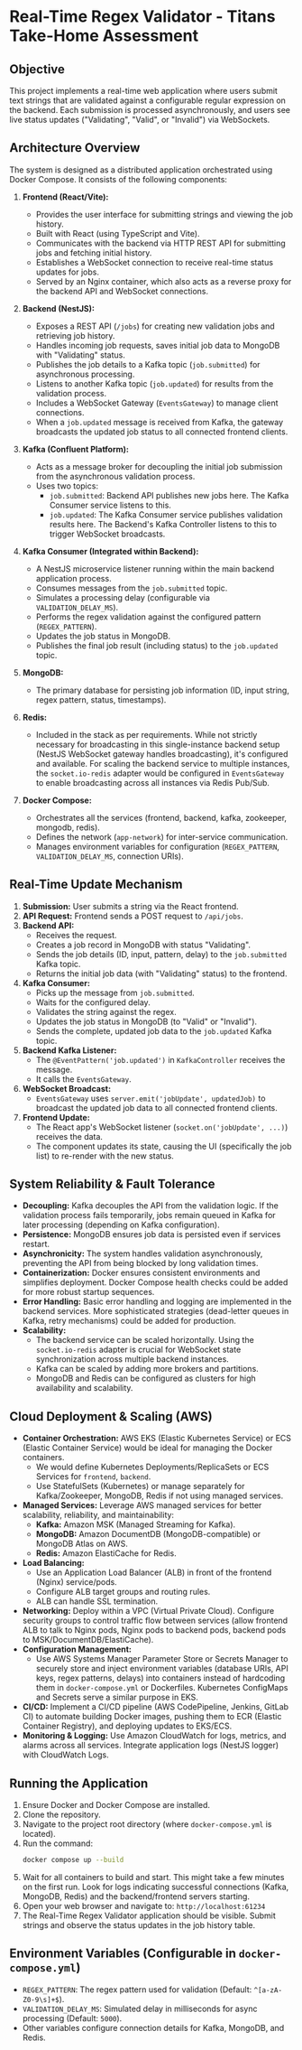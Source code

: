 # Real-Time Regex Validator - Titans Take-Home Assessment

## Objective

This project implements a real-time web application where users submit text strings that are validated against a configurable regular expression on the backend. Each submission is processed asynchronously, and users see live status updates ("Validating", "Valid", or "Invalid") via WebSockets.

## Architecture Overview

The system is designed as a distributed application orchestrated using Docker Compose. It consists of the following components:

1.  **Frontend (React/Vite):**
    *   Provides the user interface for submitting strings and viewing the job history.
    *   Built with React (using TypeScript and Vite).
    *   Communicates with the backend via HTTP REST API for submitting jobs and fetching initial history.
    *   Establishes a WebSocket connection to receive real-time status updates for jobs.
    *   Served by an Nginx container, which also acts as a reverse proxy for the backend API and WebSocket connections.

2.  **Backend (NestJS):**
    *   Exposes a REST API (`/jobs`) for creating new validation jobs and retrieving job history.
    *   Handles incoming job requests, saves initial job data to MongoDB with "Validating" status.
    *   Publishes the job details to a Kafka topic (`job.submitted`) for asynchronous processing.
    *   Listens to another Kafka topic (`job.updated`) for results from the validation process.
    *   Includes a WebSocket Gateway (`EventsGateway`) to manage client connections.
    *   When a `job.updated` message is received from Kafka, the gateway broadcasts the updated job status to all connected frontend clients.

3.  **Kafka (Confluent Platform):**
    *   Acts as a message broker for decoupling the initial job submission from the asynchronous validation process.
    *   Uses two topics:
        *   `job.submitted`: Backend API publishes new jobs here. The Kafka Consumer service listens to this.
        *   `job.updated`: The Kafka Consumer service publishes validation results here. The Backend's Kafka Controller listens to this to trigger WebSocket broadcasts.

4.  **Kafka Consumer (Integrated within Backend):**
    *   A NestJS microservice listener running within the main backend application process.
    *   Consumes messages from the `job.submitted` topic.
    *   Simulates a processing delay (configurable via `VALIDATION_DELAY_MS`).
    *   Performs the regex validation against the configured pattern (`REGEX_PATTERN`).
    *   Updates the job status in MongoDB.
    *   Publishes the final job result (including status) to the `job.updated` topic.

5.  **MongoDB:**
    *   The primary database for persisting job information (ID, input string, regex pattern, status, timestamps).

6.  **Redis:**
    *   Included in the stack as per requirements. While not strictly necessary for broadcasting in this single-instance backend setup (NestJS WebSocket gateway handles broadcasting), it's configured and available. For scaling the backend service to multiple instances, the `socket.io-redis` adapter would be configured in `EventsGateway` to enable broadcasting across all instances via Redis Pub/Sub.

7.  **Docker Compose:**
    *   Orchestrates all the services (frontend, backend, kafka, zookeeper, mongodb, redis).
    *   Defines the network (`app-network`) for inter-service communication.
    *   Manages environment variables for configuration (`REGEX_PATTERN`, `VALIDATION_DELAY_MS`, connection URIs).

## Real-Time Update Mechanism

1.  **Submission:** User submits a string via the React frontend.
2.  **API Request:** Frontend sends a POST request to `/api/jobs`.
3.  **Backend API:**
    *   Receives the request.
    *   Creates a job record in MongoDB with status "Validating".
    *   Sends the job details (ID, input, pattern, delay) to the `job.submitted` Kafka topic.
    *   Returns the initial job data (with "Validating" status) to the frontend.
4.  **Kafka Consumer:**
    *   Picks up the message from `job.submitted`.
    *   Waits for the configured delay.
    *   Validates the string against the regex.
    *   Updates the job status in MongoDB (to "Valid" or "Invalid").
    *   Sends the complete, updated job data to the `job.updated` Kafka topic.
5.  **Backend Kafka Listener:**
    *   The `@EventPattern('job.updated')` in `KafkaController` receives the message.
    *   It calls the `EventsGateway`.
6.  **WebSocket Broadcast:**
    *   `EventsGateway` uses `server.emit('jobUpdate', updatedJob)` to broadcast the updated job data to all connected frontend clients.
7.  **Frontend Update:**
    *   The React app's WebSocket listener (`socket.on('jobUpdate', ...)`) receives the data.
    *   The component updates its state, causing the UI (specifically the job list) to re-render with the new status.

## System Reliability & Fault Tolerance

*   **Decoupling:** Kafka decouples the API from the validation logic. If the validation process fails temporarily, jobs remain queued in Kafka for later processing (depending on Kafka configuration).
*   **Persistence:** MongoDB ensures job data is persisted even if services restart.
*   **Asynchronicity:** The system handles validation asynchronously, preventing the API from being blocked by long validation times.
*   **Containerization:** Docker ensures consistent environments and simplifies deployment. Docker Compose health checks could be added for more robust startup sequences.
*   **Error Handling:** Basic error handling and logging are implemented in the backend services. More sophisticated strategies (dead-letter queues in Kafka, retry mechanisms) could be added for production.
*   **Scalability:**
    *   The backend service can be scaled horizontally. Using the `socket.io-redis` adapter is crucial for WebSocket state synchronization across multiple backend instances.
    *   Kafka can be scaled by adding more brokers and partitions.
    *   MongoDB and Redis can be configured as clusters for high availability and scalability.

## Cloud Deployment & Scaling (AWS)

*   **Container Orchestration:** AWS EKS (Elastic Kubernetes Service) or ECS (Elastic Container Service) would be ideal for managing the Docker containers.
    *   We would define Kubernetes Deployments/ReplicaSets or ECS Services for `frontend`, `backend`.
    *   Use StatefulSets (Kubernetes) or manage separately for Kafka/Zookeeper, MongoDB, Redis if not using managed services.
*   **Managed Services:** Leverage AWS managed services for better scalability, reliability, and maintainability:
    *   **Kafka:** Amazon MSK (Managed Streaming for Kafka).
    *   **MongoDB:** Amazon DocumentDB (MongoDB-compatible) or MongoDB Atlas on AWS.
    *   **Redis:** Amazon ElastiCache for Redis.
*   **Load Balancing:**
    *   Use an Application Load Balancer (ALB) in front of the frontend (Nginx) service/pods.
    *   Configure ALB target groups and routing rules.
    *   ALB can handle SSL termination.
*   **Networking:** Deploy within a VPC (Virtual Private Cloud). Configure security groups to control traffic flow between services (allow frontend ALB to talk to Nginx pods, Nginx pods to backend pods, backend pods to MSK/DocumentDB/ElastiCache).
*   **Configuration Management:**
    *   Use AWS Systems Manager Parameter Store or Secrets Manager to securely store and inject environment variables (database URIs, API keys, regex patterns, delays) into containers instead of hardcoding them in `docker-compose.yml` or Dockerfiles. Kubernetes ConfigMaps and Secrets serve a similar purpose in EKS.
*   **CI/CD:** Implement a CI/CD pipeline (AWS CodePipeline, Jenkins, GitLab CI) to automate building Docker images, pushing them to ECR (Elastic Container Registry), and deploying updates to EKS/ECS.
*   **Monitoring & Logging:** Use Amazon CloudWatch for logs, metrics, and alarms across all services. Integrate application logs (NestJS logger) with CloudWatch Logs.

## Running the Application

1.  Ensure Docker and Docker Compose are installed.
2.  Clone the repository.
3.  Navigate to the project root directory (where `docker-compose.yml` is located).
4.  Run the command:
    ```bash
    docker compose up --build
    ```
5.  Wait for all containers to build and start. This might take a few minutes on the first run. Look for logs indicating successful connections (Kafka, MongoDB, Redis) and the backend/frontend servers starting.
6.  Open your web browser and navigate to: `http://localhost:61234`
7.  The Real-Time Regex Validator application should be visible. Submit strings and observe the status updates in the job history table.

## Environment Variables (Configurable in `docker-compose.yml`)

*   `REGEX_PATTERN`: The regex pattern used for validation (Default: `^[a-zA-Z0-9\s]+$`).
*   `VALIDATION_DELAY_MS`: Simulated delay in milliseconds for async processing (Default: `5000`).
*   Other variables configure connection details for Kafka, MongoDB, and Redis.
